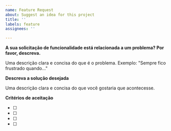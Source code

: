 ```yaml
---
name: Feature Request
about: Suggest an idea for this project
title: ''
labels: feature
assignees: ''

---
```


**A sua solicitação de funcionalidade está relacionada a um problema? Por favor, descreva.**

Uma descrição clara e concisa do que é o problema. Exemplo: "Sempre fico frustrado quando..."

**Descreva a solução desejada**

Uma descrição clara e concisa do que você gostaria que acontecesse.

**Critérios de aceitação**

- [ ]
- [ ]
- [ ]
- [ ] 
